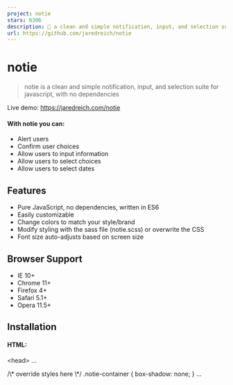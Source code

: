 ```yaml
---
project: notie
stars: 6306
description: 🔔 a clean and simple notification, input, and selection suite for javascript, with no dependencies
url: https://github.com/jaredreich/notie
---
```


notie
=====

> notie is a clean and simple notification, input, and selection suite for javascript, with no dependencies

Live demo: https://jaredreich.com/notie

#### With notie you can:

-   Alert users
-   Confirm user choices
-   Allow users to input information
-   Allow users to select choices
-   Allow users to select dates

Features
--------

-   Pure JavaScript, no dependencies, written in ES6
-   Easily customizable
-   Change colors to match your style/brand
-   Modify styling with the sass file (notie.scss) or overwrite the CSS
-   Font size auto-adjusts based on screen size

Browser Support
---------------

-   IE 10+
-   Chrome 11+
-   Firefox 4+
-   Safari 5.1+
-   Opera 11.5+

Installation
------------

#### HTML:

<head\>
  ...
  <link rel\="stylesheet" type\="text/css" href\="https://unpkg.com/notie/dist/notie.min.css"\>
  <style\>
    /\* override styles here \*/
    .notie-container {
      box-shadow: none;
    }
  </style\>
</head\>
<body\>
  ...
  <!-- Bottom of body -->
  <script src\="https://unpkg.com/notie"\></script\>
</body\>

#### npm:

npm install notie

Usage
-----

#### ES6:

import notie from 'notie'
// or
import { alert, force, confirm, input, select, date, setOptions, hideAlerts } from 'notie'

#### Browser:

notie
// or
window.notie

#### Available methods:

notie.alert({
  type: Number|String, // optional, default = 4, enum: \[1, 2, 3, 4, 5, 'success', 'warning', 'error', 'info', 'neutral'\]
  text: String,
  stay: Boolean, // optional, default = false
  time: Number, // optional, default = 3, minimum = 1,
  position: String // optional, default = 'top', enum: \['top', 'bottom'\]
})

notie.force({
  type: Number|String, // optional, default = 5, enum: \[1, 2, 3, 4, 5, 'success', 'warning', 'error', 'info', 'neutral'\]
  text: String,
  buttonText: String, // optional, default = 'OK'
  position: String, // optional, default = 'top', enum: \['top', 'bottom'\]
  callback: Function // optional
}, callbackOptional())

notie.confirm({
  text: String,
  submitText: String, // optional, default = 'Yes'
  cancelText: String, // optional, default = 'Cancel'
  position: String, // optional, default = 'top', enum: \['top', 'bottom'\]
  submitCallback: Function, // optional
  cancelCallback: Function // optional
}, submitCallbackOptional(), cancelCallbackOptional())

notie.input({
  text: String,
  submitText: String, // optional, default = 'Submit'
  cancelText: String, // optional, default = 'Cancel'
  position: String, // optional, default = 'top', enum: \['top', 'bottom'\]
  submitCallback: Function(value), // optional
  cancelCallback: Function(value), // optional
  autocapitalize: 'words', // default: 'none'
  autocomplete: 'on', // default: 'off'
  autocorrect: 'off', // default: 'off'
  autofocus: 'true', // default: 'true'
  inputmode: 'latin', // default: 'verbatim'
  max: '10000',// default: ''
  maxlength: '10', // default: ''
  min: '5', // default: ''
  minlength: '1', // default: ''
  placeholder: 'Jane Smith', // default: ''
  value: String, // default: ''
  spellcheck: 'false', // default: 'default'
  step: '5', // default: 'any'
  type: 'text', // default: 'text'
  allowed: \['an', 's'\] // Default: null, 'an' = alphanumeric, 'a' = alpha, 'n' = numeric, 's' = spaces allowed. Can be custom RegExp, ex. allowed: new RegExp('\[^0-9\]', 'g')
}, submitCallbackOptional(value), cancelCallbackOptional(value))

notie.select({
  text: String,
  cancelText: String, // optional, default = 'Cancel'
  position: String, // optional, default = 'bottom', enum: \['top', 'bottom'\]
  choices: \[
    {
      type: Number|String, // optional, default = 1
      text: String,
      handler: Function
    }
    ...
  \],
  cancelCallback: Function // optional
}, cancelCallbackOptional())

notie.date({
  value: Date,
  submitText: String, // optional, default = 'OK'
  cancelText: String, // optional, default = 'Cancel'
  position: String, // optional, default = 'top', enum: \['top', 'bottom'\]
  submitCallback: Function(date), // optional
  cancelCallback: Function(date) // optional
}, submitCallbackOptional(date), cancelCallbackOptional(date))

#### For example:

notie.alert({ text: 'Info!' })
notie.alert({ type: 1, text: 'Success!', stay: true }) // Never hides unless clicked, or escape or enter is pressed
notie.alert({ type: 'success', text: 'Success!', time: 2 }) // Hides after 2 seconds
notie.alert({ type: 2, text: 'Warning<br><b>with</b><br><i>HTML</i><br><u>included.</u>' })
notie.alert({ type: 'warning', text: 'Watch it...' })
notie.alert({ type: 3, text: 'Error.', position: 'bottom' })
notie.alert({ type: 'error', text: 'Oops!' })
notie.alert({ type: 4, text: 'Information.' })
notie.alert({ type: 'info', text: 'FYI, blah blah blah.' })

notie.force({
  type: 3,
  text: 'You cannot do that, sending you back.',
  buttonText: 'OK',
  callback: function () {
    notie.alert({ type: 3, text: 'Maybe when you\\'re older...' })
  }
})

notie.confirm({
  text: 'Are you sure you want to do that?<br><b>That\\'s a bold move...</b>',
  cancelCallback: function () {
    notie.alert({ type: 3, text: 'Aw, why not? :(', time: 2 })
  },
  submitCallback: function () {
    notie.alert({ type: 1, text: 'Good choice! :D', time: 2 })
  }
})
notie.confirm({ text: 'Are you sure?' }, function() {
  notie.confirm({ text: 'Are you <b>really</b> sure?' }, function() {
    notie.confirm({ text: 'Are you <b>really</b> <i>really</i> sure?' }, function() {
      notie.alert({ text: 'Okay, jeez...' })
    })
  })
})

notie.input({
  text: 'Please enter your email:',
  submitText: 'Submit',
  cancelText: 'Cancel',
  cancelCallback: function (value) {
    notie.alert({ type: 3, text: 'You cancelled with this value: ' + value })
  },
  submitCallback: function (value) {
    notie.alert({ type: 1, text: 'You entered: ' + value })
  },
  value: 'jane@doe.com',
  type: 'email',
  placeholder: 'name@example.com'
})

notie.input({
  text: 'Please enter your name:',
  type: 'text',
  placeholder: 'Jane Doe',
  allowed: \['a', 's'\]
}, function(value) {
  notie.alert({ type: 1, text: 'You entered: ' + value })
}, function(value) {
  notie.alert({ type: 3, text: 'You cancelled with this value: ' + value })
})

notie.input({
  text: 'Please enter the price:',
  cancelCallback: function (value) {
    notie.alert({ type: 3, text: 'You cancelled with this value: ' + value })
  },
  submitCallback: function (value) {
    notie.alert({ type: 1, text: 'You entered: ' + value })
  },
  type: 'text',
  placeholder: '500',
  allowed: new RegExp('\[^0-9\]', 'g')
})

notie.select({
  text: 'Demo item #1, owner is Jane Smith',
  cancelText: 'Close',
  cancelCallback: function () {
    notie.alert({ type: 5, text: 'Cancel!' })
  },
  choices: \[
    {
      text: 'Share',
      handler: function () {
        notie.alert({ type: 1, text: 'Share item!' })
      }
    },
    {
      text: 'Open',
      handler: function () {
        notie.alert({ type: 1, text: 'Open item!' })
      }
    },
    {
      type: 2,
      text: 'Edit',
      handler: function () {
        notie.alert({ type: 2, text: 'Edit item!' })
      }
    },
    {
      type: 3,
      text: 'Delete',
      handler: function () {
        notie.alert({ type: 3, text: 'Delete item!' })
      }
    }
  \]
})

function date() {
  notie.date({
    value: new Date(2015, 8, 27),
    cancelCallback: function (date) {
      notie.alert({ type: 3, text: 'You cancelled: ' + date.toISOString() })
    },
    submitCallback: function (date) {
      notie.alert({ type: 1, text: 'You selected: ' + date.toISOString() })
    }
  })
}

#### Use ES6 for nicer code and to inherit `this`:

notie.confirm({
  text: 'Leave the page?',
  submitCallback: () \=> this.location.href \= 'https://google.com'
})

notie.confirm({
  text: 'Is ES6 great?',
  cancelCallback: () \=> notie.alert({ type: 3, text: 'Why not?' }),
  submitCallback: () \=> notie.alert({ type: 1, text: 'I Agree' })
})

notie.force({
  type: 3,
  text: 'You cannot do that, sending you back.',
  buttonText: 'OK',
  callback: () \=> notie.alert({ type: 3, text: 'Maybe when you\\'re older...' })
})

Custom Styles
-------------

#### SASS:

// Before notie is imported:
$notie-color-success: #57BF57;
$notie-color-warning: #D6A14D;
$notie-color-error: #E1715B;
$notie-color-info: #4D82D6;
$notie-color-neutral: #A0A0A0;
// See all overwriteable variables in src/notie.scss

// Then import notie:
@import '../../node\_modules/notie/src/notie';

#### CSS:

/\* After notie styles are applied to DOM: \*/
.notie-container {
  box-shadow: none;
}

Options & Methods
-----------------

// Showing all available options with defaults
notie.setOptions({
  alertTime: 3,
  dateMonths: \['January', 'February', 'March', 'April', 'May', 'June', 'July', 'August', 'September', 'October', 'November', 'December'\]
  overlayClickDismiss: true,
  overlayOpacity: 0.75,
  transitionCurve: 'ease',
  transitionDuration: 0.3,
  transitionSelector: 'all'
  classes: {
    container: 'notie-container',
    textbox: 'notie-textbox',
    textboxInner: 'notie-textbox-inner',
    button: 'notie-button',
    element: 'notie-element',
    elementHalf: 'notie-element-half',
    elementThird: 'notie-element-third',
    overlay: 'notie-overlay',
    backgroundSuccess: 'notie-background-success',
    backgroundWarning: 'notie-background-warning',
    backgroundError: 'notie-background-error',
    backgroundInfo: 'notie-background-info',
    backgroundNeutral: 'notie-background-neutral',
    backgroundOverlay: 'notie-background-overlay',
    alert: 'notie-alert',
    inputField: 'notie-input-field',
    selectChoiceRepeated: 'notie-select-choice-repeated',
    dateSelectorInner: 'notie-date-selector-inner',
    dateSelectorUp: 'notie-date-selector-up'
  },
  ids: {
    overlay: 'notie-overlay'
  },
  positions: {
    alert: 'top',
    force: 'top',
    confirm: 'top',
    input: 'top',
    select: 'bottom',
    date: 'top'
  }
})

// programmatically hide all alerts with an optional callback function
notie.hideAlerts(callbackOptional)

License
-------

MIT
